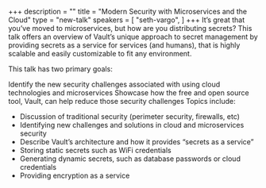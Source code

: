 +++
description = ""
title = "Modern Security with Microservices and the Cloud"
type = "new-talk"
speakers = [
        "seth-vargo",
]
+++
It’s great that you’ve moved to microservices, but how are you distributing secrets? This talk offers an overview of Vault’s unique approach to secret management by providing secrets as a service for services (and humans), that is highly scalable and easily customizable to fit any environment.

This talk has two primary goals:

Identify the new security challenges associated with using cloud technologies and microservices
Showcase how the free and open source tool, Vault, can help reduce those security challenges
Topics include:

- Discussion of traditional security (perimeter security, firewalls, etc)
- Identifying new challenges and solutions in cloud and microservices security
- Describe Vault’s architecture and how it provides “secrets as a service”
- Storing static secrets such as WiFi credentials
- Generating dynamic secrets, such as database passwords or cloud credentials
- Providing encryption as a service